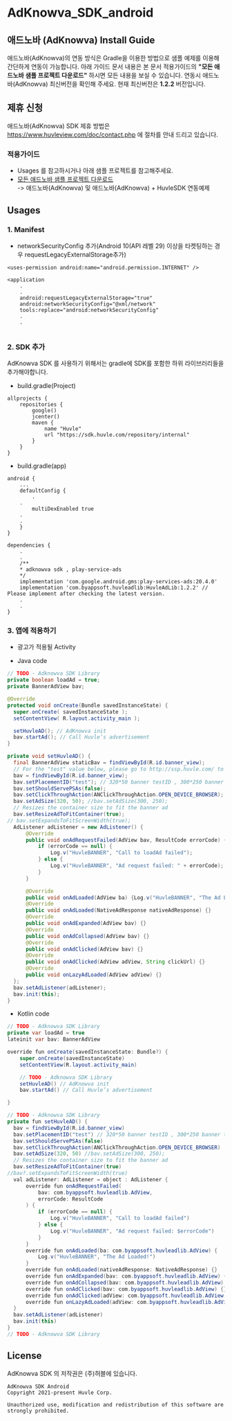 # AdKnowva_SDK_android

## 애드노바 (AdKnowva) Install Guide

애드노바(AdKnowva)의 연동 방식은 Gradle을 이용한 방법으로 샘플 예제를 이용해 간단하게 연동이 가능합니다.
아래 가이드 문서 내용은 본 문서 적용가이드의 **"모든 애드노바 샘플 프로젝트 다운로드"** 하시면 모든 내용을 보실 수 있습니다.
연동시 애드노바(AdKnowva) 최신버전을 확인해 주세요. 현재 최신버전은 **1.2.2** 버전입니다.



## 제휴 신청
애드노바(AdKnowva) SDK 제휴 방법은 https://www.huvleview.com/doc/contact.php 에 절차를 안내 드리고 있습니다.


### 적용가이드
- Usages 를 참고하시거나 아래 샘플 프로젝트를 참고해주세요.
- [모든 애드노바 샘플 프로젝트 다운로드](https://github.com/Huvle-Ad/AdKnowva_SDK_KR/archive/main.zip)    
-> 애드노바(AdKnowva) 및 애드노바(AdKnowva) + HuvleSDK 연동예제 


## Usages
### 1. Manifest
- networkSecurityConfig 추가(Android 10(API 레벨 29) 이상을 타켓팅하는 경우 requestLegacyExternalStorage추가)
```
<uses-permission android:name="android.permission.INTERNET" />

<application
	.
	.
	android:requestLegacyExternalStorage="true"
	android:networkSecurityConfig="@xml/network"
	tools:replace="android:networkSecurityConfig"
	.
	.
	
```

### 2. SDK 추가
AdKnowva SDK 를 사용하기 위해서는 gradle에 SDK를 포함한 하위 라이브러리들을 추가해야합니다.
- build.gradle(Project)
```
allprojects {
    repositories {
        google()
        jcenter()
        maven {
            name "Huvle"
            url "https://sdk.huvle.com/repository/internal"
        }
    }
}
```

- build.gradle(app)
```
android {
    ...
    defaultConfig {
        .
	.
        multiDexEnabled true
	.
	.
    }
}

dependencies {
	.
	.
	/**
	* adknowva sdk , play-service-ads 
	*/
	implementation 'com.google.android.gms:play-services-ads:20.4.0'
	implementation 'com.byappsoft.huvleadlib:HuvleAdLib:1.2.2' // Please implement after checking the latest version.
	.
	.
}
```

### 3. 앱에 적용하기
- 광고가 적용될 Activity
+ Java code
```java
// TODO - Adknowva SDK Library
private boolean loadAd = true;
private BannerAdView bav;

@Override
protected void onCreate(Bundle savedInstanceState) {
  super.onCreate( savedInstanceState );
  setContentView( R.layout.activity_main );

  setHuvleAD(); // AdKnowva init
  bav.startAd(); // Call Huvle’s advertisement 
}

private void setHuvleAD() {
  final BannerAdView staticBav = findViewById(R.id.banner_view);
  // For the "test" value below, please go to http://ssp.huvle.com/ to sign up > create media > Test your app after typing zoneid. Next, contact Huvle before releasing your app for authentication. You must not change the banner size.
  bav = findViewById(R.id.banner_view);
  bav.setPlacementID("test"); // 320*50 banner testID , 300*250 banner test ID "testbig"
  bav.setShouldServePSAs(false);
  bav.setClickThroughAction(ANClickThroughAction.OPEN_DEVICE_BROWSER);
  bav.setAdSize(320, 50); //bav.setAdSize(300, 250);
  // Resizes the container size to fit the banner ad
  bav.setResizeAdToFitContainer(true);
// bav.setExpandsToFitScreenWidth(true);
  AdListener adListener = new AdListener() {
      @Override
      public void onAdRequestFailed(AdView bav, ResultCode errorCode) {
          if (errorCode == null) {
              Log.v("HuvleBANNER", "Call to loadAd failed");
          } else {
              Log.v("HuvleBANNER", "Ad request failed: " + errorCode);
          }
      }

      @Override
      public void onAdLoaded(AdView ba) {Log.v("HuvleBANNER", "The Ad Loaded!");}
      @Override
      public void onAdLoaded(NativeAdResponse nativeAdResponse) {}
      @Override
      public void onAdExpanded(AdView bav) {}
      @Override
      public void onAdCollapsed(AdView bav) {}
      @Override
      public void onAdClicked(AdView bav) {}
      @Override
      public void onAdClicked(AdView adView, String clickUrl) {}
      @Override
      public void onLazyAdLoaded(AdView adView) {}
  };
  bav.setAdListener(adListener);
  bav.init(this);
}

```

+ Kotlin code
```java
// TODO - Adknowva SDK Library
private var loadAd = true
lateinit var bav: BannerAdView

override fun onCreate(savedInstanceState: Bundle?) {
    super.onCreate(savedInstanceState)
    setContentView(R.layout.activity_main)

    // TODO - Adknowva SDK Library
    setHuvleAD() // AdKnowva init
    bav.startAd() // Call Huvle’s advertisement

}

// TODO - Adknowva SDK Library
private fun setHuvleAD() {
  bav = findViewById(R.id.banner_view)
  bav.setPlacementID("test") // 320*50 banner testID , 300*250 banner test ID "testbig"
  bav.setShouldServePSAs(false)
  bav.setClickThroughAction(ANClickThroughAction.OPEN_DEVICE_BROWSER)
  bav.setAdSize(320, 50) //bav.setAdSize(300, 250);
  // Resizes the container size to fit the banner ad
  bav.setResizeAdToFitContainer(true)
//bav?.setExpandsToFitScreenWidth(true)
  val adListener: AdListener = object : AdListener {
      override fun onAdRequestFailed(
          bav: com.byappsoft.huvleadlib.AdView,
          errorCode: ResultCode
      ) {
          if (errorCode == null) {
              Log.v("HuvleBANNER", "Call to loadAd failed")
          } else {
              Log.v("HuvleBANNER", "Ad request failed: $errorCode")
          }
      }
      override fun onAdLoaded(ba: com.byappsoft.huvleadlib.AdView) {
          Log.v("HuvleBANNER", "The Ad Loaded!")
      }
      override fun onAdLoaded(nativeAdResponse: NativeAdResponse) {}
      override fun onAdExpanded(bav: com.byappsoft.huvleadlib.AdView) {}
      override fun onAdCollapsed(bav: com.byappsoft.huvleadlib.AdView) {}
      override fun onAdClicked(bav: com.byappsoft.huvleadlib.AdView) {}
      override fun onAdClicked(adView: com.byappsoft.huvleadlib.AdView, clickUrl: String) {}
      override fun onLazyAdLoaded(adView: com.byappsoft.huvleadlib.AdView) {}
  }
  bav.setAdListener(adListener)
  bav.init(this)
}
// TODO - Adknowva SDK Library


```




## License
AdKnowva SDK 의 저작권은 (주)허블에 있습니다.
```
AdKnowva SDK Android
Copyright 2021-present Huvle Corp.

Unauthorized use, modification and redistribution of this software are strongly prohibited.
```

